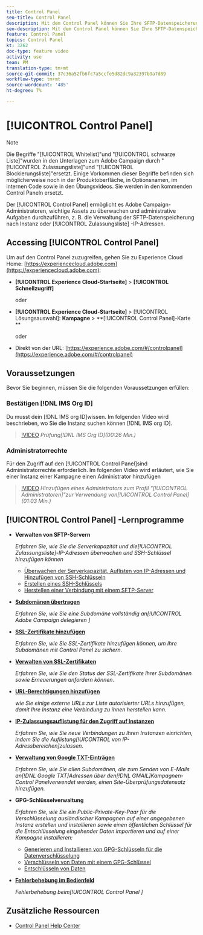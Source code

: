 ```yaml
---
title: Control Panel
seo-title: Control Panel
description: Mit dem Control Panel können Sie Ihre SFTP-Datenspeicherung nach Instanz und Zulassungsliste-IP-Adressen überwachen und verwalten.
seo-description: Mit dem Control Panel können Sie Ihre SFTP-Datenspeicherung nach Instanz und Zulassungsliste-IP-Adressen überwachen und verwalten.
feature: Control Panel
topics: Control Panel
kt: 3262
doc-type: feature video
activity: use
team: PM
translation-type: tm+mt
source-git-commit: 37c36a52fb6fc7a5ccfe5d82dc9a32397b9a7d89
workflow-type: tm+mt
source-wordcount: '485'
ht-degree: 7%

---
```



# [!UICONTROL Control Panel]

>[!NOTE]
>
>Die Begriffe &quot;[!UICONTROL Whitelist]&quot;und &quot;[!UICONTROL schwarze Liste]&quot;wurden in den Unterlagen zum Adobe Campaign durch &quot;[!UICONTROL Zulassungsliste]&quot;und &quot;[!UICONTROL Blockierungsliste]&quot;ersetzt.
>Einige Vorkommen dieser Begriffe befinden sich möglicherweise noch in der Produktoberfläche, in Optionsnamen, im internen Code sowie in den Übungsvideos. Sie werden in den kommenden Control Paneln ersetzt.

Der [!UICONTROL Control Panel] ermöglicht es Adobe Campaign-Administratoren, wichtige Assets zu überwachen und administrative Aufgaben durchzuführen, z. B. die Verwaltung der SFTP-Datenspeicherung nach Instanz oder [!UICONTROL Zulassungsliste] -IP-Adressen.

## Accessing [!UICONTROL Control Panel]

Um auf den Control Panel zuzugreifen, gehen Sie zu Experience Cloud Home: [https://experiencecloud.adobe.com](https://experiencecloud.adobe.com):

* **[!UICONTROL Experience Cloud-Startseite]** > **[!UICONTROL Schnellzugriff]**

   oder
* **[!UICONTROL Experience Cloud-Startseite]** > [!UICONTROL Lösungsauswahl]: **Kampagne** > **[!UICONTROL Control Panel]-Karte **

   oder

* Direkt von der URL: [https://experience.adobe.com/#/controlpanel](https://experience.adobe.com/#/controlpanel)

## Voraussetzungen

Bevor Sie beginnen, müssen Sie die folgenden Voraussetzungen erfüllen:

### Bestätigen [!DNL IMS Org ID]

Du musst dein [!DNL IMS org ID]wissen. Im folgenden Video wird beschrieben, wo Sie die Instanz suchen können [!DNL IMS org ID].

>[!VIDEO](https://video.tv.adobe.com/v/27183?quality=12)
*Prüfung[!DNL IMS Org ID](00:26 Min.)*

### Administratorrechte

Für den Zugriff auf den [!UICONTROL Control Panel]sind Administratorrechte erforderlich.
Im folgenden Video wird erläutert, wie Sie einer Instanz einer Kampagne einen Administrator hinzufügen

>[!VIDEO](https://video.tv.adobe.com/v/27147?quality=12)
*Hinzufügen eines Administrators zum Profil &quot;[!UICONTROL Administratoren]&quot;zur Verwendung von[!UICONTROL Control Panel](01:03 Min.)*

## [!UICONTROL Control Panel] -Lernprogramme

* **Verwalten von SFTP-Servern**

   *Erfahren Sie, wie Sie die Serverkapazität und die[!UICONTROL Zulassungsliste]-IP-Adressen überwachen und SSH-Schlüssel hinzufügen können*

   * [Überwachen der Serverkapazität, Auflisten von IP-Adressen und Hinzufügen von SSH-Schlüsseln](/help/acc/monitoring-campaign-classic/control-panel/monitoring-server-capacity-allow-listing-adding-ssh-key.md)
   * [Erstellen eines SSH-Schlüssels](/help/acc/monitoring-campaign-classic/control-panel/generate-ssh-key.md)
   * [Herstellen einer Verbindung mit einem SFTP-Server](/help/acc/monitoring-campaign-classic/control-panel/connect-to-sftp-server.md)

* **[Subdomänen übertragen](/help/acc/monitoring-campaign-classic/control-panel/subdomain-delegation.md)**

   *Erfahren Sie, wie Sie eine Subdomäne vollständig an[!UICONTROL Adobe Campaign delegieren ]*

* **[SSL-Zertifikate hinzufügen](/help/acc/monitoring-campaign-classic/control-panel/adding-ssl-certificates.md)**

   *Erfahren Sie, wie Sie SSL-Zertifikate hinzufügen können, um Ihre Subdomänen mit Control Panel zu sichern.*

* **[Verwalten von SSL-Zertifikaten](/help/acc/monitoring-campaign-classic/control-panel/managing-ssl-certificates.md)**

   *Erfahren Sie, wie Sie den Status der SSL-Zertifikate Ihrer Subdomänen sowie Erneuerungen anfordern können.*

* **[URL-Berechtigungen hinzufügen](/help/acc/monitoring-campaign-classic/control-panel/adding-url-permissions.md)**

   *wie Sie einige externe URLs zur Liste autorisierter URLs hinzufügen, damit Ihre Instanz eine Verbindung zu ihnen herstellen kann.*

* **[IP-Zulassungsauflistung für den Zugriff auf Instanzen](/help/acc/monitoring-campaign-classic/control-panel/ip-allow-listing.md)**

   *Erfahren Sie, wie Sie neue Verbindungen zu Ihren Instanzen einrichten, indem Sie die Auflistung[!UICONTROL von IP-Adressbereichen]zulassen.*

* **[Verwaltung von Google TXT-Einträgen](/help/acc/monitoring-campaign-classic/control-panel/google-txt-record-management.md)**

   *Erfahren Sie, wie Sie allen Subdomänen, die zum Senden von E-Mails an[!DNL Google TXT]Adressen über den[!DNL GMAIL]Kampagnen-Control Panelverwendet werden, einen Site-Überprüfungsdatensatz hinzufügen.*

* **GPG-Schlüsselverwaltung**

   *Erfahren Sie, wie Sie ein Public-Private-Key-Paar für die Verschlüsselung ausländischer Kampagnen auf einer angegebenen Instanz erstellen und installieren sowie einen öffentlichen Schlüssel für die Entschlüsselung eingehender Daten importieren und auf einer Kampagne installieren:*

   * [Generieren und Installieren von GPG-Schlüsseln für die Datenverschlüsselung](./gpg-key-management/generating-and-installing-gpg-keys-for-data-encryption.md)
   * [Verschlüsseln von Daten mit einem GPG-Schlüssel](./gpg-key-management/using-a-gpg-key-to-encrypt-data.md)
   * [Entschlüsseln von Daten](./gpg-key-management/decrypting-data.md)

* **[Fehlerbehebung im Bedienfeld](/help/acc/monitoring-campaign-classic/control-panel/trouble-shooting.md)**

   *Fehlerbehebung beim[!UICONTROL Control Panel ]*

## Zusätzliche Ressourcen

* [Control Panel Help Center](https://docs.adobe.com/content/help/de-DE/control-panel/using/control-panel-home.html)
